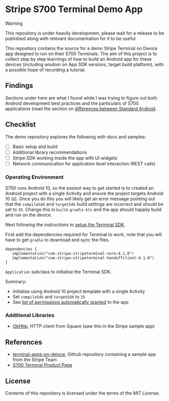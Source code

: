 # Stripe S700 Terminal Demo App

> [!WARNING]
> This repository is under heavily development, please wait for a release to be published along with relevant documentation for it to be useful

This repository contains the source for a demo Stripe Terminal on Device app designed to run on
their S700 Terminals. The aim of this project is to collect step by step learnings of how to
build an Android app for these devices (including wisdom on App SDK versions, target 
build platform), with a possible hope of recording a tutorial.

## Findings

Sections under here are what I found while I was trying to figure out both Android development
best practices and the particulars of S700 applications (read the section on [differences between
Standard Android](https://docs.stripe.com/terminal/features/apps-on-devices/overview#differences-from-standard-android).

## Checklist

The demo repository explores the following with docs and samples:

- [ ] Basic setup and build
- [ ] Additional library recommendations
- [ ] Stripe SDK working inside the app with UI widgets
- [ ] Network communication for application level interaction (REST calls)

### Operating Environment

S700 runs Android 10, so the easiest way to get started is to created an Android project with
a single Activity and ensure the project targets Android 10 (`Q`). Once you do this you will
likely get an error message pointing out that the `compileSdk` and `targetSdk` build settings
are incorrect and should be set to `35`. Change this in `build.gradle.kts` and the app
should happily build and run on the device.

Next following the instructions to [setup the Terminal SDK](https://docs.stripe.com/terminal/features/apps-on-devices/build).

First add the dependencies required for Terminal to work, note that you will have to get `gradle`
to download and sync the files.

```agsl
dependencies {
   implementation("com.stripe:stripeterminal-core:4.1.0")
   implementation("com.stripe:stripeterminal-handoffclient:4.1.0")
}
```
`Application` subclass to initialise the Terminal SDK.


Summary:
- Initialise using Android 10 project template with a single Activity
- Set `compileSdk` and `targetSdk` to `35`
- See [list of permissions automatically granted](https://docs.stripe.com/terminal/features/apps-on-devices/overview#android-permissions) to the app

### Additional Libraries

- [OkHttp](https://square.github.io/okhttp/), HTTP client from Square (saw this in the Stripe sample app)

## References

- [terminal-apps-on-deivce](https://github.com/stripe-samples/terminal-apps-on-devices), Github
repository containing a sample app from the Stripe Team
- [S700 Terminal Product Page](https://stripe.com/au/terminal/s700)

## License

Contents of this repository is licensed under the terms of the MIT License.
